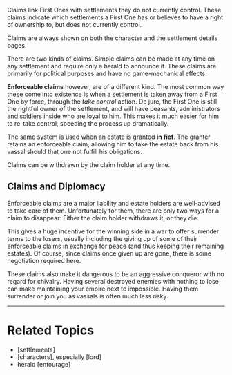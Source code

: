 Claims link First Ones with settlements they do not currently control. These claims indicate which settlements a First One has or believes to have a right of ownership to, but does not currently control.

Claims are always shown on both the character and the settlement details pages.


There are two kinds of claims. Simple claims can be made at any time on any settlement and require only a herald to announce it. These claims are primarily for political purposes and have no game-mechanical effects.

**Enforceable claims** however, are of a different kind. The most common way these come into existence is when a settlement is taken away from a First One by force, through the *take control* action. De jure, the First One is still the rightful owner of the settlement, and will have peasants, administrators and soldiers inside who are loyal to him. This makes it much easier for him to re-take control, speeding the process up dramatically.

The same system is used when an estate is granted **in fief**. The granter retains an enforceable claim, allowing him to take the estate back from his vassal should that one not fulfill his obligations.


Claims can be withdrawn by the claim holder at any time.



Claims and Diplomacy
--------------------
Enforceable claims are a major liability and estate holders are well-advised to take care of them. Unfortunately for them, there are only two ways for a claim to disappear: Either the claim holder withdraws it, or they die.

This gives a huge incentive for the winning side in a war to offer surrender terms to the losers, usually including the giving up of some of their enforceable claims in exchange for peace (and thus keeping their remaining estates). Of course, since claims once given up are gone, there is some negotiation required here.

These claims also make it dangerous to be an aggressive conqueror with no regard for chivalry. Having several destroyed enemies with nothing to lose can make maintaining your empire next to impossible. Having them surrender or join you as vassals is often much less risky.



---

Related Topics
==============
* [settlements]
* [characters], especially [lord]
* herald [entourage]
